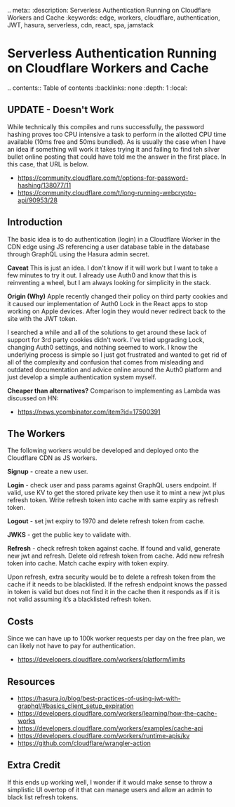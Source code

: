 .. meta::
   :description: Serverless Authentication Running on Cloudflare Workers and Cache
   :keywords: edge, workers, cloudflare, authentication, JWT, hasura, serverless, cdn, react, spa, jamstack

Serverless Authentication Running on Cloudflare Workers and Cache
===

.. contents:: Table of contents
  :backlinks: none
  :depth: 1
  :local:

UPDATE - Doesn't Work
---
While technically this compiles and runs successfully, the password hashing proves too CPU intensive a task to perform in the allotted CPU time available (10ms free and 50ms bundled). As is usually the case when I have an idea if something will work it takes trying it and failing to find teh silver bullet online posting that could have told me the answer in the first place. In this case, that URL is below.

- https://community.cloudflare.com/t/options-for-password-hashing/138077/11
- https://community.cloudflare.com/t/long-running-webcrypto-api/90953/28


Introduction
---
The basic idea is to do authentication (login) in a Cloudflare Worker in the CDN edge using JS referencing a user database table in the database through GraphQL using the Hasura admin secret.

**Caveat**
This is just an idea. I don't know if it will work but I want to take a few minutes to try it out. I already use Auth0 and know that this is reinventing a wheel, but I am always looking for simplicity in the stack.

**Origin (Why)**
Apple recently changed their policy on third party cookies and it caused our implementation of Auth0 Lock in the React apps to stop working on Apple devices. After login they would never redirect back to the site with the JWT token.

I searched a while and all of the solutions to get around these lack of support for 3rd party cookies didn't work. I've tried upgrading Lock, changing Auth0 settings, and nothing seemed to work. I know the underlying process is simple so I just got frustrated and wanted to get rid of all of the complexity and confusion that comes from misleading and outdated documentation and advice online around the Auth0 platform and just develop a simple authentication system myself.

**Cheaper than alternatives?**
Comparison to implementing as Lambda was discussed on HN:

- https://news.ycombinator.com/item?id=17500391

The Workers
---
The following workers would be developed and deployed onto the Cloudflare CDN as JS workers.

**Signup** - create a new user.

**Login** - check user and pass params against GraphQL users endpoint. If valid, use KV to get the stored private key then use it to mint a new jwt plus refresh token. Write refresh token into cache with same expiry as refresh token.

**Logout** - set jwt expiry to 1970 and delete refresh token from cache.

**JWKS** - get the public key to validate with.

**Refresh** - check refresh token against cache. If found and valid, generate new jwt and refresh. Delete old refresh token from cache. Add new refresh token into cache. Match cache expiry with token expiry.

Upon refresh, extra security would be to delete a refresh token from the cache if it needs to be blacklisted. If the refresh endpoint knows the passed in token is valid but does not find it in the cache then it responds as if it is not valid assuming it’s a blacklisted refresh token.

Costs
---
Since we can have up to 100k worker requests per day on the free plan, we can likely not have to pay for authentication.

- https://developers.cloudflare.com/workers/platform/limits

Resources
---
- https://hasura.io/blog/best-practices-of-using-jwt-with-graphql/#basics_client_setup_expiration
- https://developers.cloudflare.com/workers/learning/how-the-cache-works
- https://developers.cloudflare.com/workers/examples/cache-api
- https://developers.cloudflare.com/workers/runtime-apis/kv
- https://github.com/cloudflare/wrangler-action

Extra Credit
---
If this ends up working well, I wonder if it would make sense to throw a simplistic UI overtop of it that can manage users and allow an admin to black list refresh tokens.